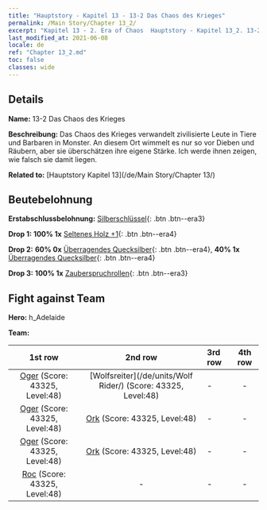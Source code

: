 ```yaml
---
title: "Hauptstory - Kapitel 13 - 13-2 Das Chaos des Krieges"
permalink: /Main Story/Chapter 13_2/
excerpt: "Kapitel 13 - 2. Era of Chaos  Hauptstory - Kapitel 13_2. 13-2 Das Chaos des Krieges"
last_modified_at: 2021-06-08
locale: de
ref: "Chapter 13_2.md"
toc: false
classes: wide
---
```


## Details

 **Name:** 13-2 Das Chaos des Krieges

 **Beschreibung:** Das Chaos des Krieges verwandelt zivilisierte Leute in Tiere und Barbaren in Monster. An diesem Ort wimmelt es nur so vor Dieben und Räubern, aber sie überschätzen ihre eigene Stärke. Ich werde ihnen zeigen, wie falsch sie damit liegen.

 **Related to:** [Hauptstory Kapitel 13](/de/Main Story/Chapter 13/)

## Beutebelohnung

 **Erstabschlussbelohnung:** [Silberschlüssel](/ItemsDE/con_693/){: .btn .btn--era3}

 **Drop 1:** **100% 1x** [Seltenes Holz +1](/ItemsDE/mat_41/){: .btn .btn--era4}

 **Drop 2:** **60% 0x** [Überragendes Quecksilber](/ItemsDE/mat_35/){: .btn .btn--era4}, **40% 1x** [Überragendes Quecksilber](/ItemsDE/mat_35/){: .btn .btn--era4}

 **Drop 3:** **100% 1x** [Zauberspruchrollen](/ItemsDE/con_694/){: .btn .btn--era3}


## Fight against Team
 **Hero:** h_Adelaide

 **Team:**


  | 1st row | 2nd row | 3rd row | 4th row |
  |:----:|:----:|:----|:----:|
  | [Oger](/de/units/Ogre/) (Score: 43325, Level:48)  | [Wolfsreiter](/de/units/Wolf Rider/) (Score: 43325, Level:48)  | - | - |
  | [Oger](/de/units/Ogre/) (Score: 43325, Level:48)  | [Ork](/de/units/Orc/) (Score: 43325, Level:48)  | - | - |
  | [Oger](/de/units/Ogre/) (Score: 43325, Level:48)  | [Ork](/de/units/Orc/) (Score: 43325, Level:48)  | - | - |
  | [Roc](/de/units/Roc/) (Score: 43325, Level:48)  | - | - | - |


